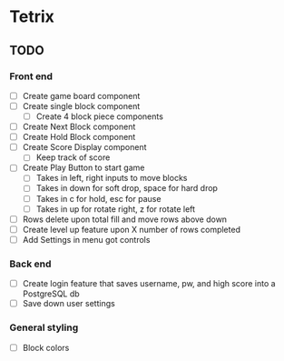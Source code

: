# Tetrix

## TODO

### Front end

-   [ ] Create game board component
-   [ ] Create single block component
    -   [ ] Create 4 block piece components
-   [ ] Create Next Block component
-   [ ] Create Hold Block component
-   [ ] Create Score Display component
    -   [ ] Keep track of score
-   [ ] Create Play Button to start game
    -   [ ] Takes in left, right inputs to move blocks
    -   [ ] Takes in down for soft drop, space for hard drop
    -   [ ] Takes in c for hold, esc for pause
    -   [ ] Takes in up for rotate right, z for rotate left
-   [ ] Rows delete upon total fill and move rows above down
-   [ ] Create level up feature upon X number of rows completed
-   [ ] Add Settings in menu got controls

### Back end

-   [ ] Create login feature that saves username, pw, and high score into a PostgreSQL db
-   [ ] Save down user settings

### General styling

-   [ ] Block colors
